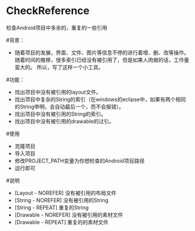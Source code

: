 CheckReference
==============

检查Android项目中多余的，重复的一些引用

#背景：
* 随着项目的发展，界面、文件、图片等信息不停的进行着增、删、改等操作。随着时间的推移，很多索引已经没有被引用了，但是如果人肉做的话，工作量蛮大的。
所以，写了这样一个小工具。

#功能：
* 找出项目中没有被引用的layout文件。
* 找出项目中复杂的String的索引（在windows的eclipse中，如果有两个相同的String申明，会自动最后一个，而不会报错）。
* 找出项目中没有被引用的String的索引。
* 找出项目中没有被引用的drawable的过引。

#使用
* 克隆项目
* 导入项目
* 修改PROJECT_PATH变量为你想检查的Android项目路径
* 运行即可

#说明

* [Layout - NOREFER] 没有被引用的布局文件
* [String - NOREFER] 没有被引用的String
* [String - REPEAT] 重复的String
* [Drawable - NOREFER] 没有被引用的素材文件
* [Drawable - REPEAT] 重复的的素材文件


